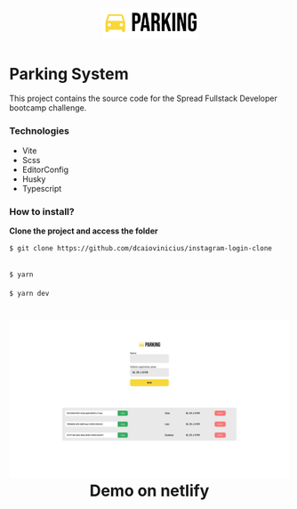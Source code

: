 <h1 align="center">
	<img alt="Logo" width="173px" src="assets/logo.svg"/>
</h1>

# Parking System

This project contains the source code for the Spread Fullstack Developer bootcamp challenge.

### Technologies

- Vite
- Scss
- EditorConfig
- Husky
- Typescript

### How to install?

**Clone the project and access the folder**

```
$ git clone https://github.com/dcaiovinicius/instagram-login-clone
```

```bash

$ yarn

$ yarn dev

```
<h1 align="center">
	<img alt="Mockup" width="800px" src="assets/screenshot.jpg" width="200px />
</h1>


<a href="https://astonishing-banoffee-5682aa.netlify.app/">Demo on netlify</a>
